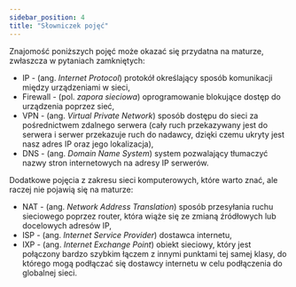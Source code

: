```yaml
---
sidebar_position: 4
title: "Słowniczek pojęć"
---
```


Znajomość poniższych pojęć może okazać się przydatna na maturze, zwłaszcza w
pytaniach zamkniętych:

- IP - (ang. _Internet Protocol_) protokół określający sposób komunikacji między
  urządzeniami w sieci,
- Firewall - (pol. _zapora sieciowa_) oprogramowanie blokujące dostęp do
  urządzenia poprzez sieć,
- VPN - (ang. _Virtual Private Network_) sposób dostępu do sieci za
  pośrednictwem zdalnego serwera (cały ruch przekazywany jest do serwera i
  serwer przekazuje ruch do nadawcy, dzięki czemu ukryty jest nasz adres IP oraz
  jego lokalizacja),
- DNS - (ang. _Domain Name System_) system pozwalający tłumaczyć nazwy stron
  internetowych na adresy IP serwerów.

Dodatkowe pojęcia z zakresu sieci komputerowych, które warto znać, ale raczej
nie pojawią się na maturze:

- NAT - (ang. _Network Address Translation_) sposób przesyłania ruchu
  sieciowego poprzez router, która wiąże się ze zmianą źródłowych lub docelowych
  adresów IP,
- ISP - (ang. _Internet Service Provider_) dostawca internetu,
- IXP - (ang. _Internet Exchange Point_) obiekt sieciowy, który jest połączony
  bardzo szybkim łączem z innymi punktami tej samej klasy, do którego mogą
  podłączać się dostawcy internetu w celu podłączenia do globalnej sieci.
